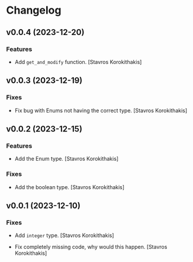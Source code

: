 # Changelog


## v0.0.4 (2023-12-20)

### Features

* Add `get_and_modify` function. [Stavros Korokithakis]


## v0.0.3 (2023-12-19)

### Fixes

* Fix bug with Enums not having the correct type. [Stavros Korokithakis]


## v0.0.2 (2023-12-15)

### Features

* Add the Enum type. [Stavros Korokithakis]

### Fixes

* Add the boolean type. [Stavros Korokithakis]


## v0.0.1 (2023-12-10)

### Fixes

* Add `integer` type. [Stavros Korokithakis]

* Fix completely missing code, why would this happen. [Stavros Korokithakis]


